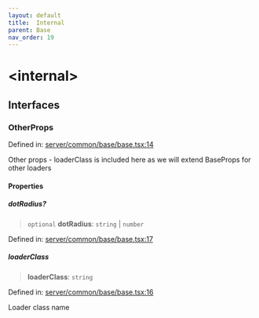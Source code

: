 ```yaml
---
layout: default
title:  Internal 
parent: Base
nav_order: 19
---
```

# \<internal\>

## Interfaces

### OtherProps

Defined in: [server/common/base/base.tsx:14](https://github.com/react18-tools/turborepo-template/blob/975cfbf9d9c94cbf523ecc743d5404303fa6b0f0/lib/src/server/common/base/base.tsx#L14)

Other props - loaderClass is included here as we will extend BaseProps for other loaders

#### Properties

##### dotRadius?

> `optional` **dotRadius**: `string` \| `number`

Defined in: [server/common/base/base.tsx:17](https://github.com/react18-tools/turborepo-template/blob/975cfbf9d9c94cbf523ecc743d5404303fa6b0f0/lib/src/server/common/base/base.tsx#L17)

##### loaderClass

> **loaderClass**: `string`

Defined in: [server/common/base/base.tsx:16](https://github.com/react18-tools/turborepo-template/blob/975cfbf9d9c94cbf523ecc743d5404303fa6b0f0/lib/src/server/common/base/base.tsx#L16)

Loader class name
